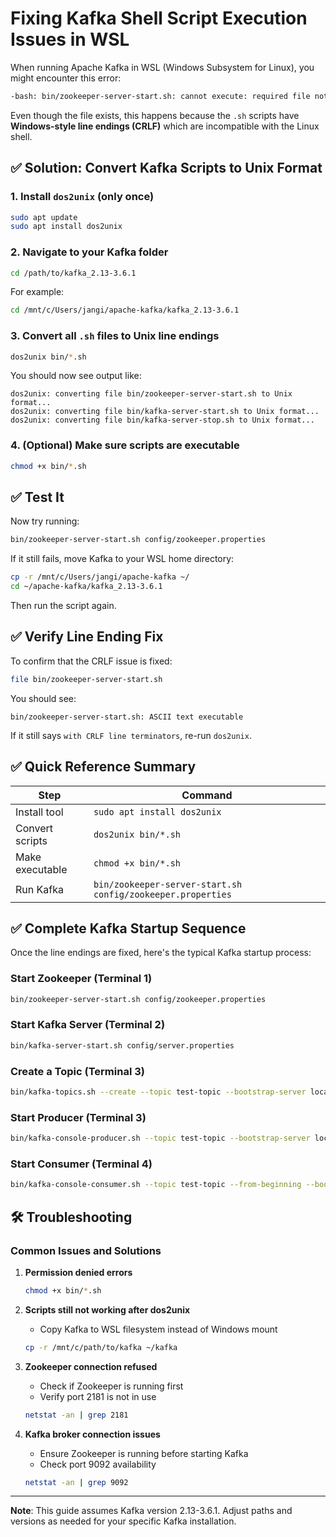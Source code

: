 # Fixing Kafka Shell Script Execution Issues in WSL

When running Apache Kafka in WSL (Windows Subsystem for Linux), you might encounter this error:

```bash
-bash: bin/zookeeper-server-start.sh: cannot execute: required file not found
```

Even though the file exists, this happens because the `.sh` scripts have **Windows-style line endings (CRLF)** which are incompatible with the Linux shell.

## ✅ Solution: Convert Kafka Scripts to Unix Format

### 1. Install `dos2unix` (only once)

```bash
sudo apt update
sudo apt install dos2unix
```

### 2. Navigate to your Kafka folder

```bash
cd /path/to/kafka_2.13-3.6.1
```

For example:

```bash
cd /mnt/c/Users/jangi/apache-kafka/kafka_2.13-3.6.1
```

### 3. Convert all `.sh` files to Unix line endings

```bash
dos2unix bin/*.sh
```

You should now see output like:

```
dos2unix: converting file bin/zookeeper-server-start.sh to Unix format...
dos2unix: converting file bin/kafka-server-start.sh to Unix format...
dos2unix: converting file bin/kafka-server-stop.sh to Unix format...
```

### 4. (Optional) Make sure scripts are executable

```bash
chmod +x bin/*.sh
```

## ✅ Test It

Now try running:

```bash
bin/zookeeper-server-start.sh config/zookeeper.properties
```

If it still fails, move Kafka to your WSL home directory:

```bash
cp -r /mnt/c/Users/jangi/apache-kafka ~/
cd ~/apache-kafka/kafka_2.13-3.6.1
```

Then run the script again.

## ✅ Verify Line Ending Fix

To confirm that the CRLF issue is fixed:

```bash
file bin/zookeeper-server-start.sh
```

You should see:

```
bin/zookeeper-server-start.sh: ASCII text executable
```

If it still says `with CRLF line terminators`, re-run `dos2unix`.

## ✅ Quick Reference Summary

| Step | Command |
|------|---------|
| Install tool | `sudo apt install dos2unix` |
| Convert scripts | `dos2unix bin/*.sh` |
| Make executable | `chmod +x bin/*.sh` |
| Run Kafka | `bin/zookeeper-server-start.sh config/zookeeper.properties` |

## ✅ Complete Kafka Startup Sequence

Once the line endings are fixed, here's the typical Kafka startup process:

### Start Zookeeper (Terminal 1)
```bash
bin/zookeeper-server-start.sh config/zookeeper.properties
```

### Start Kafka Server (Terminal 2)
```bash
bin/kafka-server-start.sh config/server.properties
```

### Create a Topic (Terminal 3)
```bash
bin/kafka-topics.sh --create --topic test-topic --bootstrap-server localhost:9092 --partitions 1 --replication-factor 1
```

### Start Producer (Terminal 3)
```bash
bin/kafka-console-producer.sh --topic test-topic --bootstrap-server localhost:9092
```

### Start Consumer (Terminal 4)
```bash
bin/kafka-console-consumer.sh --topic test-topic --from-beginning --bootstrap-server localhost:9092
```

## 🛠️ Troubleshooting

### Common Issues and Solutions

1. **Permission denied errors**
   ```bash
   chmod +x bin/*.sh
   ```

2. **Scripts still not working after dos2unix**
   - Copy Kafka to WSL filesystem instead of Windows mount
   ```bash
   cp -r /mnt/c/path/to/kafka ~/kafka
   ```

3. **Zookeeper connection refused**
   - Check if Zookeeper is running first
   - Verify port 2181 is not in use
   ```bash
   netstat -an | grep 2181
   ```

4. **Kafka broker connection issues**
   - Ensure Zookeeper is running before starting Kafka
   - Check port 9092 availability
   ```bash
   netstat -an | grep 9092
   ```

---

**Note**: This guide assumes Kafka version 2.13-3.6.1. Adjust paths and versions as needed for your specific Kafka installation.